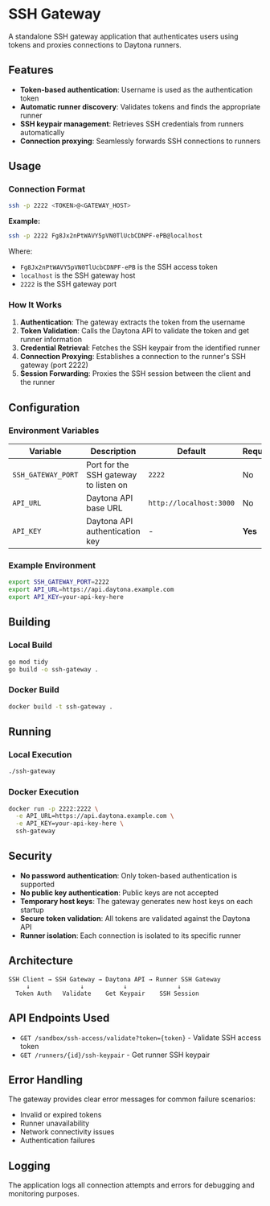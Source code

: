 # SSH Gateway

A standalone SSH gateway application that authenticates users using tokens and proxies connections to Daytona runners.

## Features

- **Token-based authentication**: Username is used as the authentication token
- **Automatic runner discovery**: Validates tokens and finds the appropriate runner
- **SSH keypair management**: Retrieves SSH credentials from runners automatically
- **Connection proxying**: Seamlessly forwards SSH connections to runners

## Usage

### Connection Format

```bash
ssh -p 2222 <TOKEN>@<GATEWAY_HOST>
```

**Example:**

```bash
ssh -p 2222 Fg8Jx2nPtWAVY5pVN0TlUcbCDNPF-ePB@localhost
```

Where:

- `Fg8Jx2nPtWAVY5pVN0TlUcbCDNPF-ePB` is the SSH access token
- `localhost` is the SSH gateway host
- `2222` is the SSH gateway port

### How It Works

1. **Authentication**: The gateway extracts the token from the username
2. **Token Validation**: Calls the Daytona API to validate the token and get runner information
3. **Credential Retrieval**: Fetches the SSH keypair from the identified runner
4. **Connection Proxying**: Establishes a connection to the runner's SSH gateway (port 2222)
5. **Session Forwarding**: Proxies the SSH session between the client and the runner

## Configuration

### Environment Variables

| Variable           | Description                           | Default                 | Required |
| ------------------ | ------------------------------------- | ----------------------- | -------- |
| `SSH_GATEWAY_PORT` | Port for the SSH gateway to listen on | `2222`                  | No       |
| `API_URL`          | Daytona API base URL                  | `http://localhost:3000` | No       |
| `API_KEY`          | Daytona API authentication key        | -                       | **Yes**  |

### Example Environment

```bash
export SSH_GATEWAY_PORT=2222
export API_URL=https://api.daytona.example.com
export API_KEY=your-api-key-here
```

## Building

### Local Build

```bash
go mod tidy
go build -o ssh-gateway .
```

### Docker Build

```bash
docker build -t ssh-gateway .
```

## Running

### Local Execution

```bash
./ssh-gateway
```

### Docker Execution

```bash
docker run -p 2222:2222 \
  -e API_URL=https://api.daytona.example.com \
  -e API_KEY=your-api-key-here \
  ssh-gateway
```

## Security

- **No password authentication**: Only token-based authentication is supported
- **No public key authentication**: Public keys are not accepted
- **Temporary host keys**: The gateway generates new host keys on each startup
- **Secure token validation**: All tokens are validated against the Daytona API
- **Runner isolation**: Each connection is isolated to its specific runner

## Architecture

```
SSH Client → SSH Gateway → Daytona API → Runner SSH Gateway
     ↓              ↓           ↓              ↓
  Token Auth   Validate    Get Keypair    SSH Session
```

## API Endpoints Used

- `GET /sandbox/ssh-access/validate?token={token}` - Validate SSH access token
- `GET /runners/{id}/ssh-keypair` - Get runner SSH keypair

## Error Handling

The gateway provides clear error messages for common failure scenarios:

- Invalid or expired tokens
- Runner unavailability
- Network connectivity issues
- Authentication failures

## Logging

The application logs all connection attempts and errors for debugging and monitoring purposes.
